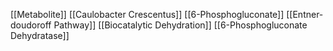 [[Metabolite]]
[[Caulobacter Crescentus]]
[[6-Phosphogluconate]]
[[Entner-doudoroff Pathway]]
[[Biocatalytic Dehydration]]
[[6-Phosphogluconate Dehydratase]]
